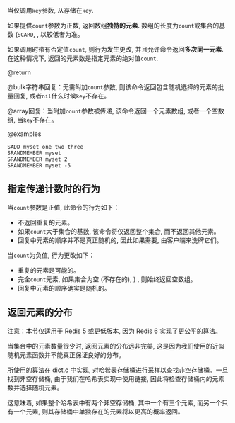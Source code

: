当仅调用`key`参数, 从存储在`key`.

如果提供`count`参数为正数, 返回数组**独特的元素**.
数组的长度为`count`或集合的基数  (`SCARD`,  , 以较低者为准。

如果调用时带有否定值`count`, 则行为发生更改, 并且允许命令返回**多次同一元素**.
在这种情况下, 返回的元素数是指定元素的绝对值`count`.

@return

@bulk字符串回复：无需附加`count`参数, 则该命令返回包含随机选择的元素的批量回复, 或者`nil`什么时候`key`不存在。

@array回复：当附加`count`参数被传递, 该命令返回一个元素数组, 或者一个空数组, 当`key`不存在。

@examples

```cli
SADD myset one two three
SRANDMEMBER myset
SRANDMEMBER myset 2
SRANDMEMBER myset -5
```

## 指定传递计数时的行为

当`count`参数是正值, 此命令的行为如下：

*   不返回重复的元素。
*   如果`count`大于集合的基数, 该命令将仅返回整个集合, 而不返回其他元素。
*   回复中元素的顺序并不是真正随机的, 因此如果需要, 由客户端来洗牌它们。

当`count`为负值, 行为更改如下：

*   重复的元素是可能的。
*   完全`count`元素, 如果集合为空 (不存在的), ) , 则始终返回空数组。
*   回复中元素的顺序确实是随机的。

## 返回元素的分布

注意：本节仅适用于 Redis 5 或更低版本, 因为 Redis 6 实现了更公平的算法。

当集合中的元素数量很少时, 返回元素的分布远非完美, 这是因为我们使用的近似随机元素函数并不能真正保证良好的分布。

所使用的算法在 dict.c 中实现, 对哈希表存储桶进行采样以查找非空存储桶。一旦找到非空存储桶, 由于我们在哈希表实现中使用链接, 因此将检查存储桶内的元素数并选择随机元素。

这意味着, 如果整个哈希表中有两个非空存储桶, 其中一个有三个元素, 而另一个只有一个元素, 则其存储桶中单独存在的元素将以更高的概率返回。

